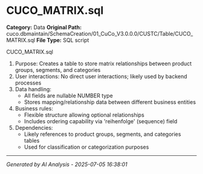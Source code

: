 # CUCO_MATRIX.sql

**Category:** Data
**Original Path:** cuco.dbmaintain/SchemaCreation/01_CuCo_V3.0.0.0/CUSTC/Table/CUCO_MATRIX.sql
**File Type:** SQL script

CUCO_MATRIX.sql
1. Purpose: Creates a table to store matrix relationships between product groups, segments, and categories
2. User interactions: No direct user interactions; likely used by backend processes
3. Data handling:
   - All fields are nullable NUMBER type
   - Stores mapping/relationship data between different business entities
4. Business rules:
   - Flexible structure allowing optional relationships
   - Includes ordering capability via 'reihenfolge' (sequence) field
5. Dependencies:
   - Likely references to product groups, segments, and categories tables
   - Used for classification or categorization purposes

---
*Generated by AI Analysis - 2025-07-05 16:38:01*

